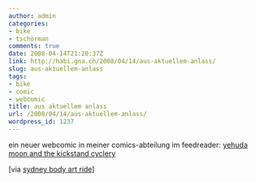 ```yaml
---
author: admin
categories:
- bike
- tschörman
comments: true
date: 2008-04-14T21:20:37Z
link: http://habi.gna.ch/2008/04/14/aus-aktuellem-anlass/
slug: aus-aktuellem-anlass
tags:
- bike
- comic
- webcomic
title: aus aktuellem anlass
url: /2008/04/14/aus-aktuellem-anlass/
wordpress_id: 1237
---
```


ein neuer webcomic in meiner comics-abteilung im feedreader: [yehuda moon and the kickstand cyclery](http://www.yehudamoon.com/index.php?date=2008-02-08)




[via [sydney body art ride](http://sydneybodyartridehq.blogspot.com/2008/04/yehuda-moon.html)]



